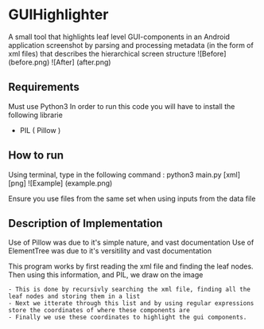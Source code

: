# GUIHighlighter
A small tool that highlights leaf level GUI-components in an Android application screenshot by parsing and processing metadata (in the form of xml files) that describes the hierarchical screen structure
![Before] (before.png) ![After] (after.png) 

## Requirements
Must use Python3 
In order to run this code you will have to install the following librarie
- PIL ( Pillow )

## How to run
Using terminal, type in the following command :
python3 main.py [xml] [png]
![Example] (example.png) 

Ensure you use files from the same set when using inputs from the data file 

## Description of Implementation 
Use of Pillow was due to it's simple nature, and vast documentation 
Use of ElementTree was due to it's versitility and vast documentation

This program works by first reading the xml file and finding the leaf nodes. 
Then using this information, and PIL, we draw on the image

    - This is done by recursivly searching the xml file, finding all the leaf nodes and storing them in a list 
    - Next we itterate through this list and by using regular expressions store the coordinates of where these components are 
    - Finally we use these coordinates to highlight the gui components. 
